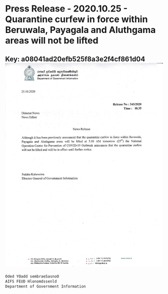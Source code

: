 # Press Release - 2020.10.25 - Quarantine curfew in force within Beruwala, Payagala and Aluthgama areas will not be lifted 
Key: a08041ad20efb525f8a3e2f4cf861d04 
![img](img/a08041ad20efb525f8a3e2f4cf861d04.jpg)
---
```
Oded YOadd sembraeSasnoO
AIFS FEUD Hlonomdssenld
Department of Government Information

 

```
